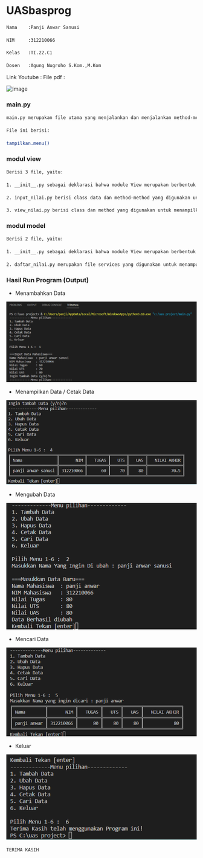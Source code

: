 # UASbasprog

~~~bash
Nama    :Panji Anwar Sanusi

NIM     :312210066

Kelas   :TI.22.C1

Dosen   :Agung Nugroho S.Kom.,M.Kom
~~~




Link Youtube :
File pdf :


![image](ss/soal%20uas.png)


### main.py
~~~bash
main.py merupakan file utama yang menjalankan dan menjalankan method-method.

File ini berisi:

tampilkan.menu()
~~~


### modul view
~~~bash
Berisi 3 file, yaitu:

1. __init__.py sebagai deklarasi bahwa module View merupakan berbentuk module python, file ini dibiarkan kosong karena tidak digunakan sebagai penampung import packages dan function.

2. input_nilai.py berisi class data dan method-method yang digunakan untuk menerima inputan user.

3. view_nilai.py berisi class dan method yang digunakan untuk menampilkan table data.
~~~

### modul model

~~~bash
Berisi 2 file, yaitu:

1. __init__.py sebagai deklarasi bahwa module View merupakan berbentuk module python, file ini dibiarkan kosong karena tidak digunakan sebagai penampung import packages dan function.

2. daftar_nilai.py merupakan file services yang digunakan untuk menampung services/method yang digunakan untuk menambah data, update, delete, search, serta menampilkan table data.
~~~


### Hasil Run Program (Output)

- Menambahkan Data

![image](ss/1b.png)


- Menampilkan Data / Cetak Data

![image](ss/2b.png)


- Mengubah Data

![image](ss/3u.png)


- Mencari Data

![image](ss/4c.png)


- Keluar

![image](ss/5k.png)










~~~bash
TERIMA KASIH
~~~